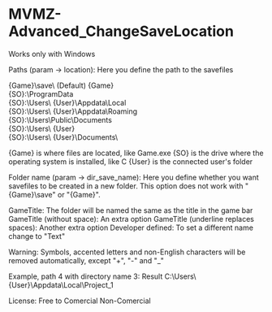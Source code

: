 # MVMZ-Advanced_ChangeSaveLocation
Works only with Windows

Paths (param -> location):
Here you define the path to the savefiles

{Game}\save\ (Default)
{Game}\
{SO}:\ProgramData\
{SO}:\Users\ {User}\Appdata\Local\
{SO}:\Users\ {User}\Appdata\Roaming\
{SO}:\Users\Public\Documents\
{SO}:\Users\ {User}\
{SO}:\Users\ {User}\Documents\

{Game} is where files are located, like Game.exe
{SO} is the drive where the operating system is installed, like C
{User} is the connected user's folder



Folder name (param -> dir_save_name):
Here you define whether you want savefiles to be
created in a new folder.
This option does not work with "{Game}\save\" or "{Game}\".

GameTitle: The folder will be named the same as the title in the game bar
GameTitle (without space): An extra option
GameTitle (underline replaces spaces): Another extra option
Developer defined: To set a different name change to "Text"

Warning: Symbols, accented letters and non-English characters
	     will be removed automatically, except "+", "-" and "_"

Example, path 4 with directory name 3:
Result C:\Users\ {User}\Appdata\Local\Project_1




License: Free to Comercial Non-Comercial
